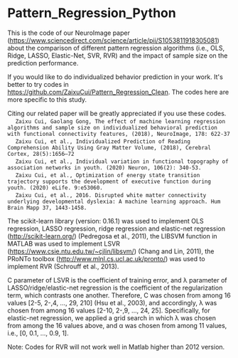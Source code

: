 # Pattern_Regression_Python

This is the code of our NeuroImage paper (https://www.sciencedirect.com/science/article/pii/S1053811918305081) about the comparison of different pattern regression algorithms (i.e., OLS, Ridge, LASSO, Elastic-Net, SVR, RVR) and the impact of sample size on the prediction performance. 

If you would like to do individualized behavior prediction in your work. It's better to try codes in https://github.com/ZaixuCui/Pattern_Regression_Clean. The codes here are more specific to this study. 

Citing our related paper will be greatly appreciated if you use these codes.
<br>&emsp; ```Zaixu Cui, Gaolang Gong, The effect of machine learning regression algorithms and sample size on individualized behavioral prediction with functional connectivity features, (2018), NeuroImage, 178: 622-37```
<br>&emsp; ```Zaixu Cui, et al., Individualized Prediction of Reading Comprehension Ability Using Gray Matter Volume, (2018), Cerebral Cortex, 28(5):1656–72```
<br>&emsp; ```Zaixu Cui, et al., Individual variation in functional topography of association networks in youth. (2020) Neuron, 106(2): 340-53.```
<br>&emsp; ```Zaixu Cui, et al., Optimization of energy state transition trajectory supports the development of executive function during youth. (2020) eLife. 9:e53060. ```
<br>&emsp; ```Zaixu Cui, et al., 2016. Disrupted white matter connectivity underlying developmental dyslexia: A machine learning approach. Hum Brain Mapp 37, 1443-1458.``` 

The scikit-learn library (version: 0.16.1) was used to implement OLS regression, LASSO regression, ridge regression and elastic-net regression (http://scikit-learn.org/) (Pedregosa et al., 2011), the LIBSVM function in MATLAB was used to implement LSVR (https://www.csie.ntu.edu.tw/~cjlin/libsvm/) (Chang and Lin, 2011), the PRoNTo toolbox (http://www.mlnl.cs.ucl.ac.uk/pronto/) was used to implement RVR (Schrouff et al., 2013). 

C parameter of LSVR is the coefficient of training error, and λ parameter of LASSO/ridge/elastic-net regression is the coefficient of the regularization term, which contrasts one another. Therefore, C was chosen from among 16 values [2-5, 2-,4, …, 29, 210] (Hsu et al., 2003), and accordingly, λ was chosen from among 16 values [2-10, 2-,9, …, 24, 25]. Specifically, for elastic-net regression, we applied a grid search in which λ was chosen from among the 16 values above, and α was chosen from among 11 values, i.e., [0, 0.1, …, 0.9, 1].

Note: Codes for RVR will not work well in Matlab higher than 2012 version.
